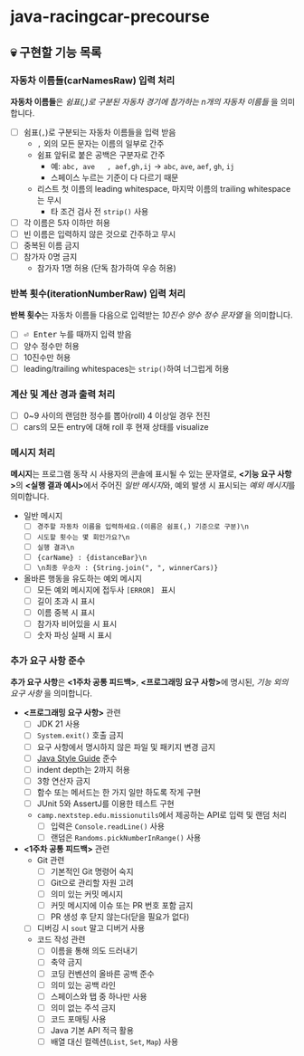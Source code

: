 # java-racingcar-precourse

## :skull: 구현할 기능 목록

### 자동차 이름들(carNamesRaw) 입력 처리

**자동차 이름들**은 *쉼표(,)로 구분된 자동차 경기에 참가하는
n개의 자동차 이름들* 을 의미합니다.

- [ ] 쉼표(`,`)로 구분되는 자동차 이름들을 입력 받음
  - `,` 외의 모든 문자는 이름의 일부로 간주
  - 쉼표 앞뒤로 붙은 공백은 구분자로 간주
    - 예: `abc, ave   , aef,gh,ij` → `abc`, `ave`, `aef`, `gh`, `ij`
    - 스페이스 누르는 기준이 다 다르기 때문
  - 리스트 첫 이름의 leading whitespace, 마지막 이름의 trailing whitespace는 무시
    - 타 조건 검사 전 `strip()` 사용
- [ ] 각 이름은 5자 이하만 허용
- [ ] 빈 이름은 입력하지 않은 것으로 간주하고 무시
- [ ] 중복된 이름 금지
- [ ] 참가자 0명 금지
  - 참가자 1명 허용 (단독 참가하여 우승 허용)

### 반복 횟수(iterationNumberRaw) 입력 처리

**반복 횟수**는 자동차 이름들 다음으로 입력받는
*10진수 양수 정수 문자열* 을 의미합니다.

- [ ] <kbd>⏎ Enter</kbd> 누를 때까지 입력 받음
- [ ] 양수 정수만 허용
- [ ] 10진수만 허용
- [ ] leading/trailing whitespaces는 `strip()`하여 너그럽게 허용

### 계산 및 계산 경과 출력 처리

- [ ] 0~9 사이의 랜덤한 정수를 뽑아(roll) 4 이상일 경우 전진
- [ ] cars의 모든 entry에 대해 roll 후 현재 상태를 visualize

### 메시지 처리

**메시지**는 프로그램 동작 시 사용자의 콘솔에 표시될 수 있는 문자열로,
<b><기능 요구 사항></b>의 <b><실행 결과 예시></b>에서 주어진 *일반 메시지*와,
예외 발생 시 표시되는 *예외 메시지*를 의미합니다.

- 일반 메시지
  - [ ] `경주할 자동차 이름을 입력하세요.(이름은 쉼표(,) 기준으로 구분)\n`
  - [ ] `시도할 횟수는 몇 회인가요?\n`
  - [ ] `실행 결과\n`
  - [ ] `{carName} : {distanceBar}\n`
  - [ ] `\n최종 우승자 : {String.join(", ", winnerCars)}`
- 올바른 행동을 유도하는 예외 메시지
  - [ ] 모든 예외 메시지에 접두사 `[ERROR] ` 표시
  - [ ] 길이 초과 시 표시
  - [ ] 이름 중복 시 표시
  - [ ] 참가자 비어있을 시 표시
  - [ ] 숫자 파싱 실패 시 표시

### 추가 요구 사항 준수

**추가 요구 사항**은 <b><1주차 공통 피드백></b>, <b><프로그래밍 요구 사항></b>에 명시된,
*기능 외의 요구 사항* 을 의미합니다.

- **<프로그래밍 요구 사항>** 관련
  - [ ] JDK 21 사용
  - [ ] `System.exit()` 호출 금지
  - [ ] 요구 사항에서 명시하지 않은 파일 및 패키지 변경 금지
  - [ ] [Java Style Guide](https://github.com/woowacourse/woowacourse-docs/blob/main/styleguide/java) 준수
  - [ ] indent depth는 2까지 허용
  - [ ] 3항 연산자 금지
  - [ ] 함수 또는 메서드는 한 가지 일만 하도록 작게 구현
  - [ ] JUnit 5와 AssertJ를 이용한 테스트 구현
  - `camp.nextstep.edu.missionutils`에서 제공하는 API로 입력 및 랜덤 처리
    - [ ] 입력은 `Console.readLine()` 사용
    - [ ] 랜덤은 `Randoms.pickNumberInRange()` 사용
- **<1주차 공통 피드백>** 관련
  - Git 관련
    - [ ] 기본적인 Git 명령어 숙지
    - [ ] Git으로 관리할 자원 고려
    - [ ] 의미 있는 커밋 메시지
    - [ ] 커밋 메시지에 이슈 또는 PR 번호 포함 금지
    - [ ] PR 생성 후 닫지 않는다(닫을 필요가 없다)
  - [ ] 디버깅 시 `sout` 말고 디버거 사용
  - 코드 작성 관련
    - [ ] 이름을 통해 의도 드러내기
    - [ ] 축약 금지
    - [ ] 코딩 컨벤션의 올바른 공백 준수
    - [ ] 의미 있는 공백 라인
    - [ ] 스페이스와 탭 중 하나만 사용
    - [ ] 의미 없는 주석 금지
    - [ ] 코드 포매팅 사용
    - [ ] Java 기본 API 적극 활용
    - [ ] 배열 대신 컬렉션(`List`, `Set`, `Map`) 사용
